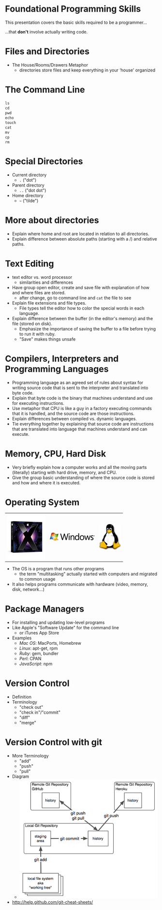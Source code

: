 <!SLIDE subsection>
# Foundational Programming Skills

This presentation covers the basic skills required to be a programmer...

 ...that **don't** involve actually writing code.

<!SLIDE bullets>
# Files and Directories

* The House/Rooms/Drawers Metaphor
  * directories store files and keep everything in your ‘house' organized

<!SLIDE bullets>
# The Command Line

    ls
    cd
    pwd
    echo
    touch
    cat
    mv
    cp
    rm

<!SLIDE bullets>
# Special Directories

* Current directory
  * `.` ("dot")
* Parent directory
  * `..` ("dot dot")
* Home directory
  * `~` ("tilde")

<!SLIDE bullets>
# More about directories

* Explain where home and root are located in relation to all directories.
* Explain difference between absolute paths (starting with a /) and relative paths.

<!SLIDE bullets>
# Text Editing

* text editor vs. word processor
  * similarities and differences
* Have group open editor, create and save file with explanation of how and where files are stored.
  * after change, go to command line and `cat` the file to see
* Explain file extensions and file types.
  * File types tell the editor how to color the special words in each language.
* Explain difference between the buffer (in the editor's memory) and the file (stored on disk).
  * Emphasize the importance of saving the buffer to a file before trying to run it with ruby.
  * "Save" makes things unsafe

<!SLIDE bullets>
# Compilers, Interpreters and Programming Languages

* Programming language as an agreed set of rules about syntax for writing source code that is sent to the interpreter and translated into byte code.
* Explain that byte code is the binary that machines understand and use for executing instructions.
* Use metaphor that CPU is like a guy in a factory executing commands that it is handled, and the source code are those instructions.
* Explain differences between compiled vs. dynamic languages.
* Tie everything together by explaining that source code are instructions that are translated into language that machines understand and can execute.

<!SLIDE bullets>
# Memory, CPU, Hard Disk

* Very briefly explain how a computer works and all the moving parts (literally) starting with hard drive, memory, and CPU.
* Give the group basic understanding of where the source code is stored and how and where it is executed.

<!SLIDE bullets>
# Operating System

<table>
  <tr>
    <td>
      <img src='img/os_x_logo.jpg'>
    <td>
      <img src='img/windows_logo.gif'>
    <td>
      <img src='img/linux_logo.gif'>
  </tr>
</table>

* The OS is a program that runs other programs
  * the term "multitasking" actually started with computers and migrated to common usage
* It also helps programs communicate with hardware (video, memory, disk, network...)

<!SLIDE bullets>
# Package Managers
* For installing and updating low-level programs
* Like Apple's "Software Update" for the command line
  * or iTunes App Store
* Examples
  * *Mac OS*: MacPorts, Homebrew
  * *Linux*: apt-get, rpm
  * *Ruby*: gem, bundler
  * *Perl*: CPAN
  * *JavaScript*: npm

<!SLIDE bullets>
# Version Control
* Definition
* Terminology
  * "check out"
  * "check in"/"commit"
  * "diff"
  * "merge"

<!SLIDE bullets>
# Version Control with git
* More Terminology
  * "add"
  * "push"
  * "pull"
* Diagram
  * ![git](img/git.png)
* <http://help.github.com/git-cheat-sheets/>
